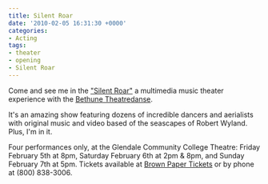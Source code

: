 ```yaml
---
title: Silent Roar
date: '2010-02-05 16:31:30 +0000'
categories:
- Acting
tags:
- theater
- opening
- Silent Roar
---
```


Come and see me in the ["Silent Roar"](http://www.bethunetheatredanse.org/performances.html) a multimedia music theater experience with the [Bethune Theatredanse](http://www.bethunetheatredanse.org/).

It's an amazing show featuring dozens of incredible dancers and aerialists with original music and video based of the seascapes of Robert Wyland. Plus, I'm in it.

Four performances only, at the Glendale Community College Theatre: Friday February 5th at 8pm, Saturday February 6th at 2pm & 8pm, and Sunday February 7th at 5pm. Tickets available at [Brown Paper Tickets](http://www.brownpapertickets.com/event/91398) or by phone at (800) 838-3006.
